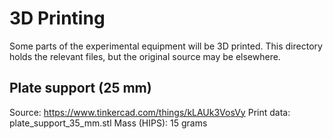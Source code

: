 # 3D Printing
Some parts of the experimental equipment will be 3D printed.
This directory holds the relevant files, but the original source may be elsewhere.

## Plate support (25 mm)
Source: https://www.tinkercad.com/things/kLAUk3VosVy
Print data: plate_support_35_mm.stl
Mass (HIPS): 15 grams
